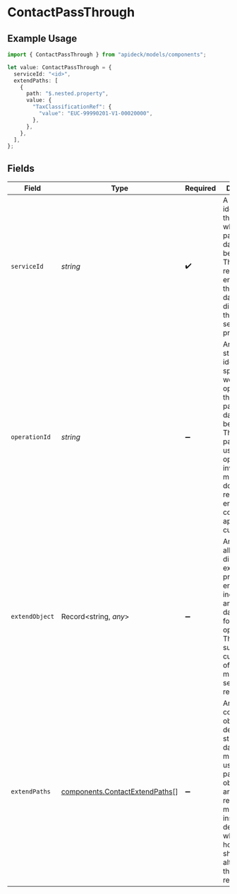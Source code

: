 # ContactPassThrough

## Example Usage

```typescript
import { ContactPassThrough } from "apideck/models/components";

let value: ContactPassThrough = {
  serviceId: "<id>",
  extendPaths: [
    {
      path: "$.nested.property",
      value: {
        "TaxClassificationRef": {
          "value": "EUC-99990201-V1-00020000",
        },
      },
    },
  ],
};
```

## Fields

| Field                                                                                                                                                                                                                                                | Type                                                                                                                                                                                                                                                 | Required                                                                                                                                                                                                                                             | Description                                                                                                                                                                                                                                          |
| ---------------------------------------------------------------------------------------------------------------------------------------------------------------------------------------------------------------------------------------------------- | ---------------------------------------------------------------------------------------------------------------------------------------------------------------------------------------------------------------------------------------------------- | ---------------------------------------------------------------------------------------------------------------------------------------------------------------------------------------------------------------------------------------------------- | ---------------------------------------------------------------------------------------------------------------------------------------------------------------------------------------------------------------------------------------------------- |
| `serviceId`                                                                                                                                                                                                                                          | *string*                                                                                                                                                                                                                                             | :heavy_check_mark:                                                                                                                                                                                                                                   | A string identifier for the service to which the pass_through data should be applied. This is required to ensure that the custom data is directed to the correct service for processing.                                                             |
| `operationId`                                                                                                                                                                                                                                        | *string*                                                                                                                                                                                                                                             | :heavy_minus_sign:                                                                                                                                                                                                                                   | An optional string identifier for a specific workflow operation that the pass_through data should be applied to. This is particularly useful for operations involving multiple downstream requests, ensuring the correct application of custom data. |
| `extendObject`                                                                                                                                                                                                                                       | Record<string, *any*>                                                                                                                                                                                                                                | :heavy_minus_sign:                                                                                                                                                                                                                                   | An object that allows for the direct extension of properties, enabling the inclusion of any additional data needed for the operation. This flexibility supports the customization of requests to meet specific service requirements.                 |
| `extendPaths`                                                                                                                                                                                                                                        | [components.ContactExtendPaths](../../models/components/contactextendpaths.md)[]                                                                                                                                                                     | :heavy_minus_sign:                                                                                                                                                                                                                                   | An array containing objects that define structured data modifications using specific paths. Each object in the array represents a modification instruction, detailing where and how data should be altered within the contact's record.              |